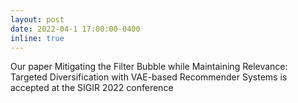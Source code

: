 ```yaml
---
layout: post
date: 2022-04-1 17:00:00-0400
inline: true
---
```


Our paper Mitigating the Filter Bubble while Maintaining Relevance: Targeted Diversification with VAE-based Recommender Systems is accepted at the SIGIR 2022 conference